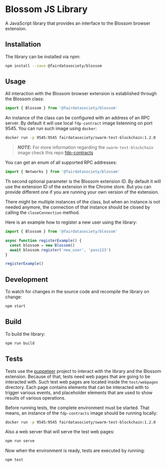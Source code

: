 # Blossom JS Library

A JavaScript library that provides an interface to the Blossom browser extension.

## Installation

The library can be installed via npm:

```bash
npm install --save @fairdatasociety/blossom
```

## Usage

All interaction with the Blossom browser extension is established through the Blossom class:

```typescript
import { Blossom } from '@fairdatasociety/blossom'
```

An instance of the class can be configured with an address of an RPC server. By default it will use local
`fdp-contract` image listenning on port 9545. You can run such image using `docker`:

```bash
docker run -p 9545:9545 fairdatasociety/swarm-test-blockchain:1.2.0
```

> **_NOTE_:** For more information regarding the `swarm-test-blockchain` image check this repo
> [fdp-contracts](https://github.com/fairDataSociety/fdp-contracts)

You can get an enum of all supported RPC addresses:

```typescript
import { Networks } from '@fairdatasociety/blossom'
```

Th second optional parameter is the Blossom extension ID. By default it will use the extension ID of the
extension in the Chrome store. But you can provide different one if you are running your own version of the
extension.

There might be multiple instances of the class, but when an instance is not needed anymore, the connection of
that instance should be closed by calling the `closeConnection` method.

Here is an example how to register a new user using the library:

```typescript
import { Blossom } from '@fairdatasociety/blossom'

async function registerExample() {
  const blossom = new Blossom()
  await blossom.register('new_user', 'pass123')
}

registerExample()
```

## Development

To watch for changes in the source code and recompile the library on change:

```bash
npm start
```

## Build

To build the library:

```bash
npm run build
```

## Tests

Tests use the [puppeteer](https://github.com/puppeteer/puppeteer) project to interact with the library and the
Blossom extension. Because of that, tests need web pages that are going to be interacted with. Such test web
pages are located inside the `test/webpages` directory. Each page contains elements that can be interacted
with to trigger various events, and placeholder elements that are used to show results of various operations.

Before running tests, the complete environment must be started. That means, an instance of the `fdp-contracts`
image should be running locally:

```bash
docker run -p 9545:9545 fairdatasociety/swarm-test-blockchain:1.2.0
```

Also a web server that will serve the test web pages:

```bash
npm run serve
```

Now when the environment is ready, tests are executed by running:

```bash
npm test
```
